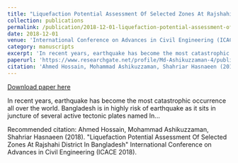 ```yaml
---
title: "Liquefaction Potential Assessment Of Selected Zones At Rajshahi District In Bangladesh"
collection: publications
permalink: /publication/2018-12-01-liquefaction-potential-assessment-of-selected-zones-at-rajshahi-district-in-bangladesh
date: 2018-12-01
venue: 'International Conference on Advances in Civil Engineering (ICACE 2018)'
category: manuscripts
excerpt: 'In recent years, earthquake has become the most catastrophic occurrence all over the world. Bangladesh is in highly risk of earthquake as it sits in juncture of several active tectonic plates named In...'
paperurl: 'https://www.researchgate.net/profile/Md-Ashikuzzaman-4/publication/330221319_LIQUEFACTION_POTENTIAL_ASSESSMENT_OF_SELECTED_ZONES_AT_RAJSHAHI_DISTRICT_IN_BANGLADESH/links/5c34a421458515a4c7156124/LIQUEFACTION-POTENTIAL-ASSESSMENT-OF-SELECTED-ZONES-AT-RAJSHAHI-DISTRICT-IN-BANGLADESH.pdf'
citation: 'Ahmed Hossain, Mohammad Ashikuzzaman, Shahriar Hasnaeen (2018). &quot;Liquefaction Potential Assessment Of Selected Zones At Rajshahi District In Bangladesh&quot; International Conference on Advances in Civil Engineering (ICACE 2018).'
---
```


<a href='https://www.researchgate.net/profile/Md-Ashikuzzaman-4/publication/330221319_LIQUEFACTION_POTENTIAL_ASSESSMENT_OF_SELECTED_ZONES_AT_RAJSHAHI_DISTRICT_IN_BANGLADESH/links/5c34a421458515a4c7156124/LIQUEFACTION-POTENTIAL-ASSESSMENT-OF-SELECTED-ZONES-AT-RAJSHAHI-DISTRICT-IN-BANGLADESH.pdf'>Download paper here</a>

In recent years, earthquake has become the most catastrophic occurrence all over the world. Bangladesh is in highly risk of earthquake as it sits in juncture of several active tectonic plates named In...

Recommended citation: Ahmed Hossain, Mohammad Ashikuzzaman, Shahriar Hasnaeen (2018). &quot;Liquefaction Potential Assessment Of Selected Zones At Rajshahi District In Bangladesh&quot; International Conference on Advances in Civil Engineering (ICACE 2018).